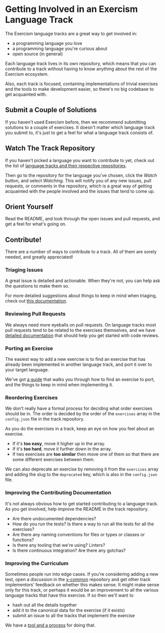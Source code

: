 # Getting Involved in an Exercism Language Track

[repositories]: http://exercism.io/repositories
[triaging-issues]: /docs/triaging-issues-in-a-track.md
[reviewing-prs]: /docs/reviewing-a-pull-request.md
[porting]: /docs/porting-an-exercise.md
[xcommon]: http://github.com/exercism/x-common
[blazon]: /docs/improving-consistency-across-tracks.md

The Exercism language tracks are a great way to get involved in:

- a programming language you love
- a programming language you're curious about
- open source (in general)

Each language track lives in its own repository, which means that you can contribute
to a track without having to know anything about the rest of the Exercism ecosystem.

Also, each track is focused, containing implementations of trivial exercises and the tools
to make development easier, so there's no big codebase to get acquainted with.

## Submit a Couple of Solutions

If you haven't used Exercism before, then we recommend submitting solutions to a couple of
exercises. It doesn't matter which language track you submit to, it's just to get a feel
for what a language track consists of.

## Watch The Track Repository

If you haven't picked a language you want to contribute to yet, check out the list of [language tracks
and their respective repositories][repositories].

Then go to the repository for the language you've chosen, click the _Watch_ button, and select _Watching_.
This will notify you of any new issues, pull requests, or comments in the repository, which is a great way
of getting acquainted with the people involved and the issues that tend to come up.

## Orient Yourself

Read the README, and look through the open issues and pull requests, and get a feel for what's going on.

## Contribute!

There are a number of ways to contribute to a track. All of them are sorely needed, and greatly appreciated!

### Triaging Issues

A great issue is detailed and actionable. When they're not, you can help ask the questions to make them so.

For more detailed suggestions about things to keep in mind when triaging, check out [this documentation][triaging-issues].

### Reviewing Pull Requests

We always need more eyeballs on pull requests. On language tracks most pull requests tend to be related to
the exercises themselves, and we have [detailed documentation][reviewing-prs] that should help
you get started with code reviews.

### Porting an Exercise

The easiest way to add a new exercise is to find an exercise that has already been implemented in another language
track, and port it over to your target language.

We've got [a guide][porting] that walks you through how to find an exercise to port, and the things to
keep in mind when implementing it.

### Reordering Exercises

We don't really have a formal process for deciding what order exercises should be in. The order is decided by the
order of the `exercises` array in the `config.json` file in the track repository.

As you do the exercises in a track, keep an eye on how you feel about an exercise.

* If it's **too easy**, move it higher up in the array.
* If it's **too hard**, move it further down in the array.
* If two exercises are **too similar** then move one of them so that there are some different exercises between them.

We can also deprecate an exercise by removing it from the `exercises` array and adding the slug to the `deprecated` key,
which is also in the `config.json` file.

### Improving the Contributing Documentation

It's not always obvious how to get started contributing to a language track. As you get involved, help improve the
README in the track repository.

* Are there undocumented dependencies?
* How do you run the tests? Is there a way to run all the tests for all the exercises?
* Are there any naming conventions for files or types or classes or functions?
* Is there any tooling that we're using? Linters?
* Is there continuous integration? Are there any gotchas?

### Improving the Curriculum

Sometimes people run into edge cases. If you're considering adding a new test, open a discussion in the [x-common][xcommon]
repository and get other track implementors' feedback on whether this makes sense. It might make sense only for this track,
or perhaps it would be an improvement to all the various language tracks that have this exercise. If so then we'll want to

- hash out all the details together
- add it to the canonical data for the exercise (if it exists)
- submit an issue to all the tracks that implement the exercise

We have a [tool and a process][blazon] for doing that.
